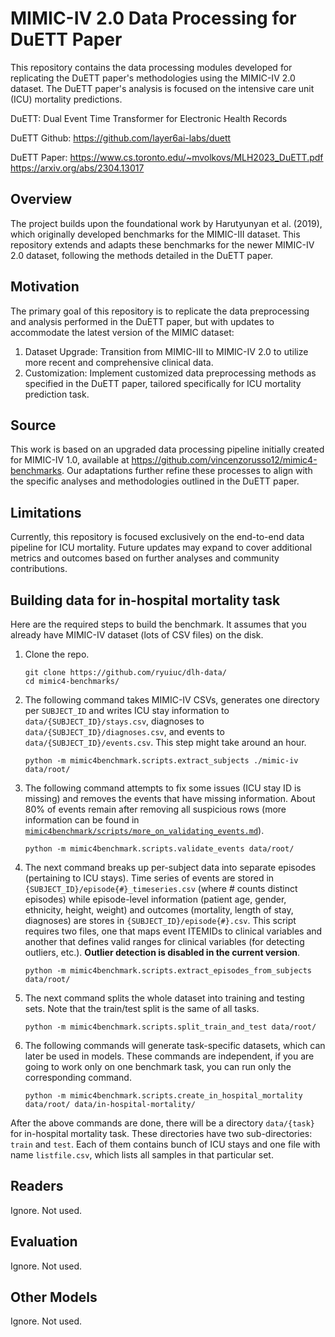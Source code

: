 MIMIC-IV 2.0 Data Processing for DuETT Paper
=========================
This repository contains the data processing modules developed for replicating the DuETT paper's methodologies using the MIMIC-IV 2.0 dataset. The DuETT paper's analysis is focused on the intensive care unit (ICU) mortality predictions.

DuETT: Dual Event Time Transformer for Electronic Health Records

DuETT Github: https://github.com/layer6ai-labs/duett

DuETT Paper: https://www.cs.toronto.edu/~mvolkovs/MLH2023_DuETT.pdf https://arxiv.org/abs/2304.13017

## Overview
The project builds upon the foundational work by Harutyunyan et al. (2019), which originally developed benchmarks for the MIMIC-III dataset. This repository extends and adapts these benchmarks for the newer MIMIC-IV 2.0 dataset, following the methods detailed in the DuETT paper.

## Motivation
The primary goal of this repository is to replicate the data preprocessing and analysis performed in the DuETT paper, but with updates to accommodate the latest version of the MIMIC dataset:

1.  Dataset Upgrade: Transition from MIMIC-III to MIMIC-IV 2.0 to utilize more recent and comprehensive clinical data.
2.  Customization: Implement customized data preprocessing methods as specified in the DuETT paper, tailored specifically for ICU mortality prediction task.

## Source
This work is based on an upgraded data processing pipeline initially created for MIMIC-IV 1.0, available at https://github.com/vincenzorusso12/mimic4-benchmarks. Our adaptations further refine these processes to align with the specific analyses and methodologies outlined in the DuETT paper.

## Limitations
Currently, this repository is focused exclusively on the end-to-end data pipeline for ICU mortality. Future updates may expand to cover additional metrics and outcomes based on further analyses and community contributions.

## Building data for in-hospital mortality task

Here are the required steps to build the benchmark. It assumes that you already have MIMIC-IV dataset (lots of CSV files) on the disk. 

1. Clone the repo.

       git clone https://github.com/ryuiuc/dlh-data/
       cd mimic4-benchmarks/
    
2. The following command takes MIMIC-IV CSVs, generates one directory per `SUBJECT_ID` and writes ICU stay information to `data/{SUBJECT_ID}/stays.csv`, diagnoses to `data/{SUBJECT_ID}/diagnoses.csv`, and events to `data/{SUBJECT_ID}/events.csv`. This step might take around an hour.

       python -m mimic4benchmark.scripts.extract_subjects ./mimic-iv data/root/

3. The following command attempts to fix some issues (ICU stay ID is missing) and removes the events that have missing information. About 80% of events remain after removing all suspicious rows (more information can be found in [`mimic4benchmark/scripts/more_on_validating_events.md`](mimic4benchmark/scripts/more_on_validating_events.md)).

       python -m mimic4benchmark.scripts.validate_events data/root/

4. The next command breaks up per-subject data into separate episodes (pertaining to ICU stays). Time series of events are stored in ```{SUBJECT_ID}/episode{#}_timeseries.csv``` (where # counts distinct episodes) while episode-level information (patient age, gender, ethnicity, height, weight) and outcomes (mortality, length of stay, diagnoses) are stores in ```{SUBJECT_ID}/episode{#}.csv```. This script requires two files, one that maps event ITEMIDs to clinical variables and another that defines valid ranges for clinical variables (for detecting outliers, etc.). **Outlier detection is disabled in the current version**.

       python -m mimic4benchmark.scripts.extract_episodes_from_subjects data/root/

5. The next command splits the whole dataset into training and testing sets. Note that the train/test split is the same of all tasks.

       python -m mimic4benchmark.scripts.split_train_and_test data/root/
	
6. The following commands will generate task-specific datasets, which can later be used in models. These commands are independent, if you are going to work only on one benchmark task, you can run only the corresponding command.

       python -m mimic4benchmark.scripts.create_in_hospital_mortality data/root/ data/in-hospital-mortality/

After the above commands are done, there will be a directory `data/{task}` for in-hospital mortality task.
These directories have two sub-directories: `train` and `test`.
Each of them contains bunch of ICU stays and one file with name `listfile.csv`, which lists all samples in that particular set.

## Readers
Ignore. Not used.


## Evaluation
Ignore. Not used.


## Other Models
Ignore. Not used.





